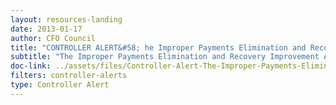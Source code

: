 ```yaml
---
layout: resources-landing
date: 2013-01-17
author: CFO Council
title: "CONTROLLER ALERT&#58; he Improper Payments Elimination and Recovery Improvement Act and the Do Not Pay Initiative"
subtitle: "The Improper Payments Elimination and Recovery Improvement Act and the Do Not Pay Initiative"
doc-link: ../assets/files/Controller-Alert-The-Improper-Payments-Elimination-and-Recovery-Improvement-Act-and-the-Do-Not-Pay-Initiative-1.17.13.pdf
filters: controller-alerts
type: Controller Alert
---
```


